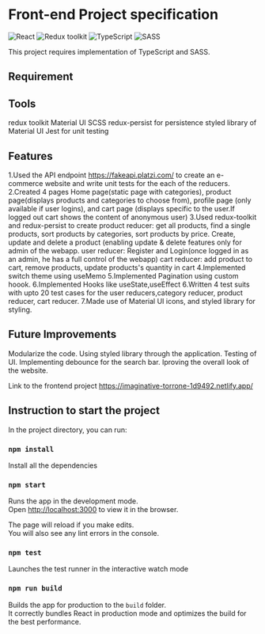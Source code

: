 # Front-end Project specification

![React](https://img.shields.io/badge/React-v.18-blue)
![Redux toolkit](https://img.shields.io/badge/Redux-v.1.9-purple)
![TypeScript](https://img.shields.io/badge/TypeScript-v.4.9-green)
![SASS](https://img.shields.io/badge/SASS-v.4.9-hotpink)

This project requires implementation of TypeScript and SASS.

## Requirement

## Tools 
redux toolkit
Material UI
SCSS
redux-persist for persistence
styled library of Material UI
Jest for unit testing

## Features

1.Used the API endpoint https://fakeapi.platzi.com/ to create an e-commerce website and write unit tests for the each of the reducers.
2.Created  4 pages Home page(static page with categories), product page(displays products and categories to choose from), profile page (only available if user logins), and cart page (displays specific to the user.If logged out cart shows the content of anonymous user)
3.Used redux-toolkit and redux-persist to create 
product reducer: get all products, find a single products, sort products by categories, sort products by price. Create, update and delete a product (enabling update & delete features only for admin of the webapp.
user reducer: Register and Login(once logged in as an admin, he has a full control of the webapp)
cart reducer: add product to cart, remove products, update products's quantity in cart
4.Implemented switch theme using useMemo
5.Implemented Pagination using custom hoook.
6.Implemented Hooks like useState,useEffect
6.Written 4 test suits with upto 20 test cases for the user reducers,category reducer, product reducer, cart reducer.
7.Made use of Material UI icons, and styled library for styling.
## Future Improvements
Modularize the code.
Using styled library through the application.
Testing of UI.
Implementing debounce for the search bar.
Iproving the overall look of the website.

Link to the frontend project https://imaginative-torrone-1d9492.netlify.app/
## Instruction to start the project

In the project directory, you can run:

### `npm install`

Install all the dependencies

### `npm start`

Runs the app in the development mode.\
Open [http://localhost:3000](http://localhost:3000) to view it in the browser.

The page will reload if you make edits.\
You will also see any lint errors in the console.

### `npm test`

Launches the test runner in the interactive watch mode

### `npm run build`

Builds the app for production to the `build` folder.\
It correctly bundles React in production mode and optimizes the build for the best performance.
